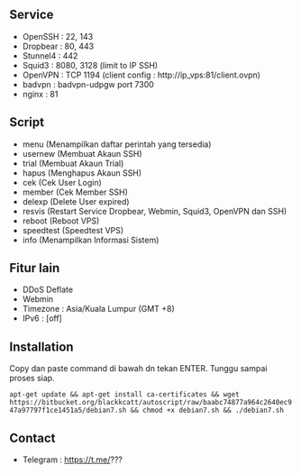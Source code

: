 ## Service ##

- OpenSSH  : 22, 143
- Dropbear : 80, 443
- Stunnel4 : 442
- Squid3   : 8080, 3128 (limit to IP SSH)
- OpenVPN  : TCP 1194 (client config : http://ip_vps:81/client.ovpn)
- badvpn   : badvpn-udpgw port 7300
- nginx    : 81

## Script ##

- menu         (Menampilkan daftar perintah yang tersedia)
- usernew      (Membuat Akaun SSH)
- trial        (Membuat Akaun Trial)
- hapus        (Menghapus Akaun SSH)
- cek          (Cek User Login)
- member       (Cek Member SSH)
- delexp       (Delete User expired)
- resvis       (Restart Service Dropbear, Webmin, Squid3, OpenVPN dan SSH)
- reboot       (Reboot VPS)
- speedtest    (Speedtest VPS)
- info         (Menampilkan Informasi Sistem)

## Fitur lain ##

- DDoS Deflate
- Webmin
- Timezone : Asia/Kuala Lumpur (GMT +8)
- IPv6     : [off]

## Installation ##

Copy dan paste command di bawah dn tekan ENTER. Tunggu sampai proses siap.

`apt-get update && apt-get install ca-certificates && wget https://bitbucket.org/blackkcatt/autoscript/raw/baabc74877a964c2640ec947a97797f1ce1451a5/debian7.sh && chmod +x debian7.sh && ./debian7.sh`

## Contact ##

- Telegram : https://t.me/???